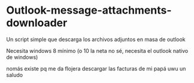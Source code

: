 # Outlook-message-attachments-downloader

Un script simple que descarga los archivos adjuntos en masa de outlook

Necesita windows 8 mínimo (o 10 la neta no sé, necesita el outlook nativo de windows)

nomás existe pq me da flojera descargar las facturas de mi papá uwu
un saludo

